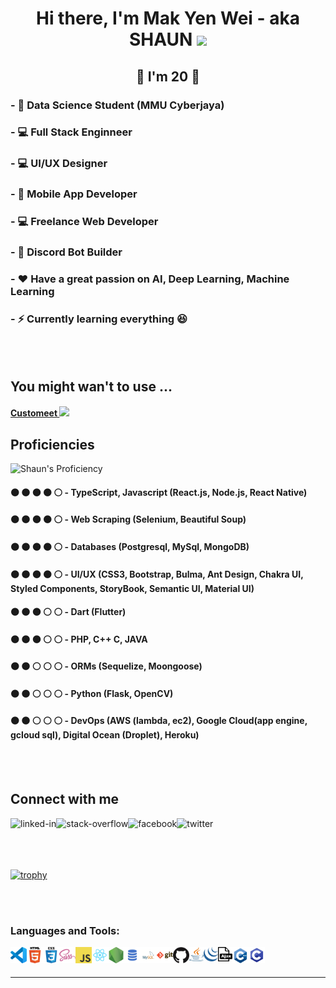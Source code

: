 # <p align="center"> Hi there, I'm Mak Yen Wei - aka SHAUN <img src="https://raw.githubusercontent.com/MartinHeinz/MartinHeinz/master/wave.gif" width="30px"> </p>
 
## <p align="center">:boy: I'm 20 :hear_no_evil:</p>

### - :see_no_evil: Data Science Student (MMU Cyberjaya)
### - :computer: Full Stack Enginneer
### - :computer: UI/UX Designer
### - :mobile_phone_off: Mobile App Developer
### - :computer: Freelance Web Developer
### - :robot: Discord Bot Builder
### - :heart: Have a great passion on AI, Deep Learning, Machine Learning
### - ⚡ Currently learning everything :satisfied:

<br>
<br>

## You might wan't to use ... 
#### <a href="https://chrome.google.com/webstore/detail/customeet/mnhmiianlmpgpmallbgfeklmoenjljbm"> Customeet [<img src="https://customeet.vercel.app/pngs/customeet.png" width="25"/>](https://chrome.google.com/webstore/detail/customeet/mnhmiianlmpgpmallbgfeklmoenjljbm) </a>


## Proficiencies

<img src="https://res.cloudinary.com/shaun-storage/image/upload/v1636092910/Shaun_s-Proficiency_n6v1ft.png" alt="Shaun's Proficiency" />

#### ⚫ ⚫ ⚫ ⚫ ⚪ - TypeScript, Javascript (React.js, Node.js, React Native)
#### ⚫ ⚫ ⚫ ⚫ ⚪ - Web Scraping (Selenium, Beautiful Soup)
#### ⚫ ⚫ ⚫ ⚫ ⚪ - Databases (Postgresql, MySql, MongoDB)
#### ⚫ ⚫ ⚫ ⚫ ⚪ - UI/UX (CSS3, Bootstrap, Bulma, Ant Design, Chakra UI, Styled Components, StoryBook, Semantic UI, Material UI)
#### ⚫ ⚫ ⚫ ⚪ ⚪ - Dart (Flutter)
#### ⚫ ⚫ ⚫ ⚪ ⚪ - PHP, C++ C, JAVA
#### ⚫ ⚫ ⚪ ⚪ ⚪ - ORMs (Sequelize, Moongoose)
#### ⚫ ⚫ ⚪ ⚪ ⚪ - Python (Flask, OpenCV)
#### ⚫ ⚫ ⚪ ⚪ ⚪ - DevOps (AWS (lambda, ec2), Google Cloud(app engine, gcloud sql), Digital Ocean (Droplet), Heroku)


<br>
<br>

## Connect with me
[<img align="left" alt="linked-in" src="https://img.shields.io/badge/linkedin-%230077B5.svg?&style=for-the-badge&logo=linkedin&logoColor=white" />](https://www.linkedin.com/in/yenweimak/)
[<img align="left" alt="stack-overflow" src="https://img.shields.io/badge/stack%20overflow-FE7A16?logo=stack-overflow&logoColor=white&style=for-the-badge" />](https://stackoverflow.com/users/14033200/shaun-mak)
[<img align="left" alt="facebook" src="https://img.shields.io/badge/facebook-%231877F2.svg?&style=for-the-badge&logo=facebook&logoColor=white" />](https://www.facebook.com/Shaunmak1214)
[<img align="left" alt="twitter" src="https://img.shields.io/badge/twitter-%231DA1F2.svg?&style=for-the-badge&logo=twitter&logoColor=white" />](https://twitter.com/shaunmak1214)

<br>
<br>
<br>
<br>

[![trophy](https://github-profile-trophy.vercel.app/?username=ryo-ma&theme=onedark)](https://github.com/ryo-ma/github-profile-trophy)

<br>
<br>

### Languages and Tools:

<img align="left" alt="Visual Studio Code" width="26px" src="https://raw.githubusercontent.com/github/explore/80688e429a7d4ef2fca1e82350fe8e3517d3494d/topics/visual-studio-code/visual-studio-code.png" />
<img align="left" alt="HTML5" width="26px" src="https://raw.githubusercontent.com/github/explore/80688e429a7d4ef2fca1e82350fe8e3517d3494d/topics/html/html.png" />
<img align="left" alt="CSS3" width="26px" src="https://raw.githubusercontent.com/github/explore/80688e429a7d4ef2fca1e82350fe8e3517d3494d/topics/css/css.png" />
<img align="left" alt="Sass" width="26px" src="https://raw.githubusercontent.com/github/explore/80688e429a7d4ef2fca1e82350fe8e3517d3494d/topics/sass/sass.png" />
<img align="left" alt="JavaScript" width="26px" src="https://raw.githubusercontent.com/github/explore/80688e429a7d4ef2fca1e82350fe8e3517d3494d/topics/javascript/javascript.png" />
<img align="left" alt="React" width="26px" src="https://raw.githubusercontent.com/github/explore/80688e429a7d4ef2fca1e82350fe8e3517d3494d/topics/react/react.png" />
<img align="left" alt="Node.js" width="26px" src="https://raw.githubusercontent.com/github/explore/80688e429a7d4ef2fca1e82350fe8e3517d3494d/topics/nodejs/nodejs.png" />
<img align="left" alt="SQL" width="26px" src="https://raw.githubusercontent.com/github/explore/80688e429a7d4ef2fca1e82350fe8e3517d3494d/topics/sql/sql.png" />
<img align="left" alt="MySQL" width="26px" src="https://raw.githubusercontent.com/github/explore/80688e429a7d4ef2fca1e82350fe8e3517d3494d/topics/mysql/mysql.png" />
<img align="left" alt="Git" width="26px" src="https://raw.githubusercontent.com/github/explore/80688e429a7d4ef2fca1e82350fe8e3517d3494d/topics/git/git.png" />
<img align="left" alt="GitHub" width="26px" src="https://raw.githubusercontent.com/github/explore/78df643247d429f6cc873026c0622819ad797942/topics/github/github.png" />
<img align="left" alt="GitHub" width="23px" height="23px" src="https://github.com/Shaunmak1214/Shaunmak1214/blob/master/images/java.svg" />
<img align="left" alt="GitHub" width="23px" height="23px" src="https://github.com/Shaunmak1214/Shaunmak1214/blob/master/images/jquery.svg" />
<img align="left" alt="GitHub" width="23px" height="23px" src="https://github.com/Shaunmak1214/Shaunmak1214/blob/master/images/ajax.svg" />
<img align="left" alt="GitHub" width="26px" src="https://github.com/Shaunmak1214/Shaunmak1214/blob/master/images/c--logo-icon-0.png" />
<img align="left" alt="GitHub" width="26px" src="https://github.com/Shaunmak1214/Shaunmak1214/blob/master/images/c-programming.svg" />
<br />
<br />

---
